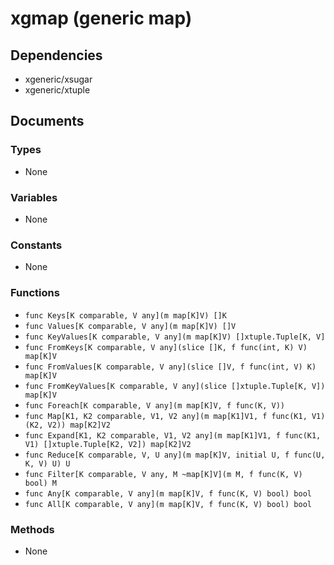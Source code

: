 # xgmap (generic map)

## Dependencies

+ xgeneric/xsugar
+ xgeneric/xtuple

## Documents

### Types

+ None

### Variables

+ None

### Constants

+ None

### Functions

+ `func Keys[K comparable, V any](m map[K]V) []K`
+ `func Values[K comparable, V any](m map[K]V) []V`
+ `func KeyValues[K comparable, V any](m map[K]V) []xtuple.Tuple[K, V]`
+ `func FromKeys[K comparable, V any](slice []K, f func(int, K) V) map[K]V`
+ `func FromValues[K comparable, V any](slice []V, f func(int, V) K) map[K]V`
+ `func FromKeyValues[K comparable, V any](slice []xtuple.Tuple[K, V]) map[K]V`
+ `func Foreach[K comparable, V any](m map[K]V, f func(K, V))`
+ `func Map[K1, K2 comparable, V1, V2 any](m map[K1]V1, f func(K1, V1) (K2, V2)) map[K2]V2`
+ `func Expand[K1, K2 comparable, V1, V2 any](m map[K1]V1, f func(K1, V1) []xtuple.Tuple[K2, V2]) map[K2]V2`
+ `func Reduce[K comparable, V, U any](m map[K]V, initial U, f func(U, K, V) U) U`
+ `func Filter[K comparable, V any, M ~map[K]V](m M, f func(K, V) bool) M`
+ `func Any[K comparable, V any](m map[K]V, f func(K, V) bool) bool`
+ `func All[K comparable, V any](m map[K]V, f func(K, V) bool) bool`

### Methods

+ None
